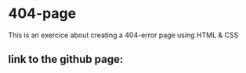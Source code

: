 # 404-page

This is an exercice about creating a 404-error page using HTML & CSS

## link to the github page:

